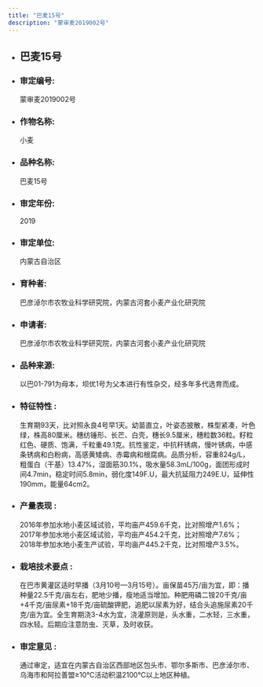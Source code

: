```yaml
---
title: "巴麦15号"
description: "蒙审麦2019002号"
---
```

* ## 巴麦15号
* ###  审定编号:  
   蒙审麦2019002号

*  ### 作物名称:  
   小麦

*   ###  品种名称: 
    巴麦15号

*   ### 审定年份: 
    2019

*   ### 审定单位:  
    内蒙古自治区

*   ### 育种者:  
    巴彦淖尔市农牧业科学研究院，内蒙古河套小麦产业化研究院

*   ### 申请者:  
    巴彦淖尔市农牧业科学研究院，内蒙古河套小麦产业化研究院

*   ### 品种来源:  
    以巴01-791为母本，坝优1号为父本进行有性杂交，经多年多代选育而成。

*   ### 特征特性 : 
    生育期93天，比对照永良4号早1天。幼苗直立，叶姿态披散，株型紧凑，叶色绿，株高80厘米。穗纺锤形、长芒、白壳，穗长9.5厘米，穗粒数36粒。籽粒红色、硬质、饱满，千粒重49.1克。抗性鉴定，中抗秆锈病，慢叶锈病，中感条锈病和白粉病，高感黄矮病、赤霉病和根腐病。品质分析，容重824g/L，粗蛋白（干基）13.47%，湿面筋30.1%，吸水量58.3mL/100g，面团形成时间4.7min，稳定时间5.8min，弱化度149F.U，最大抗延阻力249E.U，延伸性190mm，能量64cm2。

*   ### 产量表现 : 
    2016年参加水地小麦区域试验，平均亩产459.6千克，比对照增产1.6%；2017年参加水地小麦区域试验，平均亩产454.2千克，比对照增产7.6%；2018年参加水地小麦生产试验，平均亩产445.2千克，比对照增产3.5%。

*   ### 栽培技术要点 : 
    在巴市黄灌区适时早播（3月10号—3月15号）。亩保苗45万/亩为宜，即：播种量22.5千克/亩左右，肥地少播，瘦地适当增加。种肥用磷二铵20千克/亩+4千克/亩尿素+18千克/亩硫酸钾肥，追肥以尿素为好，结合头追施尿素20千克/亩为宜。全生育期浇3-4水为宜，浇灌原则是，头水重，二水轻，三水重，四水轻。后期应注意防虫、灭草，及时收获。

*   ### 审定意见 : 
    通过审定，适宜在内蒙古自治区西部地区包头市、鄂尔多斯市、巴彦淖尔市、乌海市和阿拉善盟≥10℃活动积温2100℃以上地区种植。
